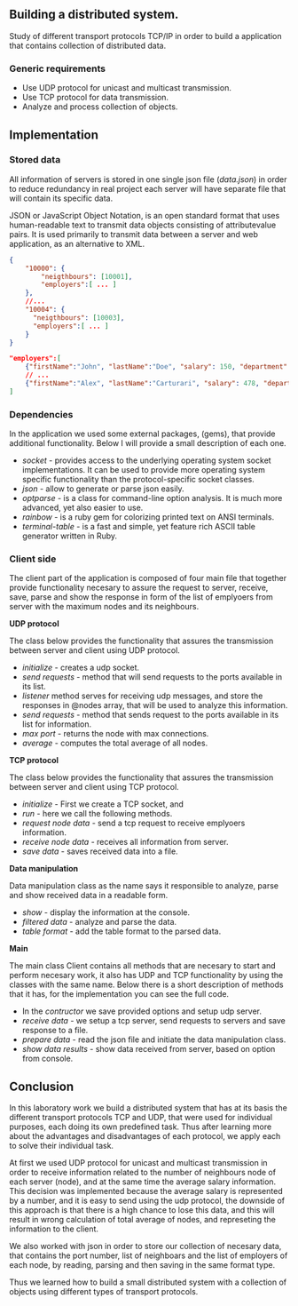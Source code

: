 ## Building a distributed system.

Study of different transport protocols TCP/IP in order to build a application that contains collection of distributed data.

### Generic requirements

- Use UDP protocol for unicast and multicast transmission.
- Use TCP protocol for data transmission.
- Analyze and process collection of objects.

## Implementation

### Stored data

All information of servers is stored in one single json file (*data.json*) in order to reduce redundancy in real project each server will have separate file that will contain its specific data.

JSON or JavaScript Object Notation, is an open standard format that uses human-readable text to transmit data objects consisting of attributevalue pairs. It is used primarily to transmit data between a server and web application, as an alternative to XML.

```json
{
	"10000": {
		"neigthbours": [10001],
		"employers":[ ... ]
	},
	//...
    "10004": {
      "neigthbours": [10003],
      "employers":[ ... ]
    }
}

```


```json
"employers":[
	{"firstName":"John", "lastName":"Doe", "salary": 150, "department": "Marketing"},
	// ...
	{"firstName":"Alex", "lastName":"Carturari", "salary": 478, "department": "Testing"}
]
```

### Dependencies

In the application we used some external packages, (gems), that provide additional functionality. Below I will provide a small description of each one.

- *socket* - provides access to the underlying operating system socket implementations. It can be used to provide more operating system specific functionality than the protocol-specific socket classes.
- *json* - allow to generate or parse json easily.
- *optparse* - is a class for command-line option analysis. It is much more advanced, yet also easier to use.
- *rainbow* - is a ruby gem for colorizing printed text on ANSI terminals.
- *terminal-table* - is a fast and simple, yet feature rich ASCII table generator written in Ruby.


### Client side

The client part of the application is composed of four main file that together provide functionality necesary to assure the request to server, receive, save, parse and show the response in form of the list of emplyoers from server with the maximum nodes and its neighbours.

**UDP protocol**

The class below provides the functionality that assures the transmission between server and client using UDP protocol.

- *initialize* - creates a udp socket.
- *send requests* - method that will send requests to the ports available in its list.
- *listener* method serves for receiving udp messages, and store the responses in @nodes array, that will be used to analyze this information.
- *send requests* - method that sends request to the ports available in its list for information.
- *max port* - returns the node with max connections.
- *average* - computes the total average of all nodes.

**TCP protocol**

The class below provides the functionality that assures the transmission between server and client using TCP protocol.

- *initialize* - First we create a TCP socket, and
- *run* - here we call the following methods.
- *request node data* - send a tcp request to receive emplyoers information.
- *receive node data* - receives all information from server.
- *save data* - saves received data into a file.


**Data manipulation**

Data manipulation class as the name says it responsible to analyze, parse and show received data in a readable form.

- *show*  - display the information at the console.
- *filtered data* - analyze and parse the data.
- *table format* - add the table format to the parsed data.

**Main**

The main class Client contains all methods that are necesary to start and perform necesary work, it also has UDP and TCP functionality by using the classes with the same name. Below there is a short description of methods that it has, for the implementation you can see the full code.

- In the *contructor* we save provided options and setup udp server.
- *receive data* - we setup a tcp server, send requests to servers and save response to a file.
- *prepare data* - read the json file and initiate the data manipulation class.
- *show data results* - show data received from server, based on option from console.


## Conclusion

In this laboratory work we build a distributed system that has at its basis the different transport protocols TCP and UDP, that were used for individual purposes, each doing its own predefined task. Thus after learning more about the advantages and disadvantages of each protocol, we apply each to solve their individual task.

At first we used UDP protocol for unicast and multicast transmission in order to receive information related to the number of neighbours node of each server (node), and at the same time the average salary information. This decision was implemented because the average salary is represented by a number, and it is easy to send using the udp protocol, the downside of this approach is that there is a high chance to lose this data, and this will result in wrong calculation of total average of nodes, and represeting the information to the client.

We also worked with json in order to store our collection of necesary data, that contains the port number, list of neighboars and the list of employers of each node, by reading, parsing and then saving in the same format type.

Thus we learned how to build a small distributed system with a collection of objects using different types of transport protocols.
